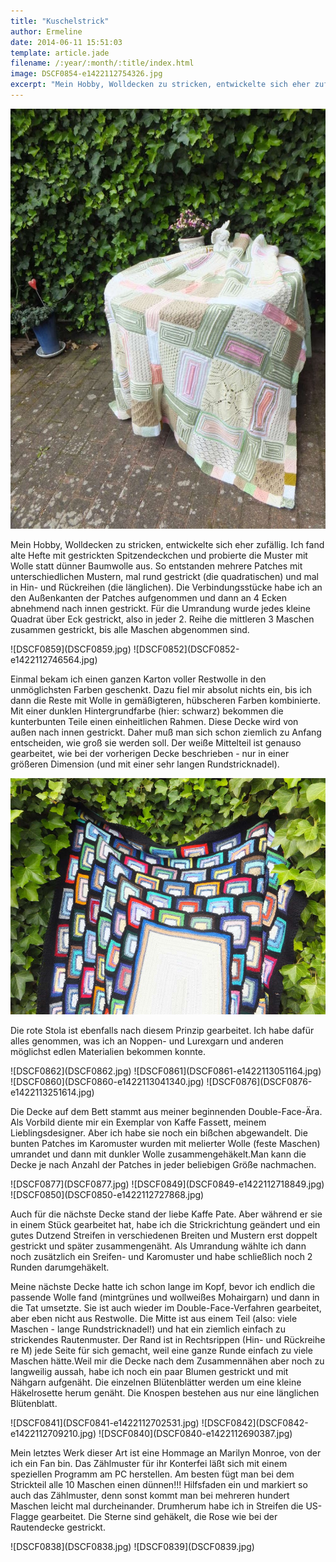 ```yaml
---
title: "Kuschelstrick"
author: Ermeline
date: 2014-06-11 15:51:03
template: article.jade
filename: /:year/:month/:title/index.html
image: DSCF0854-e1422112754326.jpg
excerpt: "Mein Hobby, Wolldecken zu stricken, entwickelte sich eher zufällig."
---
```


![DSCF0854](DSCF0854-e1422112754326.jpg)

Mein Hobby, Wolldecken zu stricken, entwickelte sich eher zufällig. Ich
fand alte Hefte mit gestrickten Spitzendeckchen und probierte die Muster
mit Wolle statt dünner Baumwolle aus. So entstanden mehrere Patches mit
unterschiedlichen Mustern, mal rund gestrickt (die quadratischen) und
mal in Hin- und Rückreihen (die länglichen). Die Verbindungsstücke habe
ich an den Außenkanten der Patches aufgenommen und dann an 4 Ecken
abnehmend nach innen gestrickt. Für die Umrandung wurde jedes kleine
Quadrat über Eck gestrickt, also in jeder 2. Reihe die mittleren 3
Maschen zusammen gestrickt, bis alle Maschen abgenommen sind.

<div id='slides' class='slideshow'>
![DSCF0859](DSCF0859.jpg)
![DSCF0852](DSCF0852-e1422112746564.jpg)
</div>

Einmal bekam ich einen ganzen Karton voller Restwolle in den
unmöglichsten Farben geschenkt. Dazu fiel mir absolut nichts ein, bis
ich dann die Reste mit Wolle in gemäßigteren, hübscheren Farben
kombinierte. Mit einer dunklen Hintergrundfarbe (hier: schwarz) bekommen
die kunterbunten Teile einen einheitlichen Rahmen. Diese Decke wird von
außen nach innen gestrickt. Daher muß man sich schon ziemlich zu Anfang
entscheiden, wie groß sie werden soll. Der weiße Mittelteil ist genauso
gearbeitet, wie bei der vorherigen Decke beschrieben - nur in einer
größeren Dimension (und mit einer sehr langen Rundstricknadel).

![DSCF0853](DSCF0853.jpg)

Die rote Stola ist ebenfalls nach diesem Prinzip gearbeitet. Ich habe
dafür alles genommen, was ich an Noppen- und Lurexgarn und anderen
möglichst edlen Materialien bekommen konnte.

<div id='slides' class='slideshow'>
![DSCF0862](DSCF0862.jpg)
![DSCF0861](DSCF0861-e1422113051164.jpg)
![DSCF0860](DSCF0860-e1422113041340.jpg)
![DSCF0876](DSCF0876-e1422113251614.jpg)
</div>

Die Decke auf dem Bett stammt aus meiner beginnenden Double-Face-Ära.
Als Vorbild diente mir ein Exemplar von Kaffe Fassett, meinem
Lieblingsdesigner. Aber ich habe sie noch ein bißchen abgewandelt. Die
bunten Patches im Karomuster wurden mit melierter Wolle (feste Maschen)
umrandet und dann mit dunkler Wolle zusammengehäkelt.Man kann die Decke
je nach Anzahl der Patches in jeder beliebigen Größe nachmachen.

<div id='slides' class='slideshow'>
![DSCF0877](DSCF0877.jpg)
![DSCF0849](DSCF0849-e1422112718849.jpg)
![DSCF0850](DSCF0850-e1422112727868.jpg)
</div>

Auch für die nächste Decke stand der liebe Kaffe Pate. Aber während er
sie in einem Stück gearbeitet hat, habe ich die Strickrichtung geändert
und ein gutes Dutzend Streifen in verschiedenen Breiten und Mustern erst
doppelt gestrickt und später zusammengenäht. Als Umrandung wählte ich
dann noch zusätzlich ein Sreifen- und Karomuster und habe schließlich
noch 2 Runden darumgehäkelt.

Meine nächste Decke hatte ich schon lange im Kopf, bevor ich endlich die
passende Wolle fand (mintgrünes und wollweißes Mohairgarn) und dann in
die Tat umsetzte. Sie ist auch wieder im Double-Face-Verfahren
gearbeitet, aber eben nicht aus Restwolle. Die Mitte ist aus einem Teil
(also: viele Maschen - lange Rundstricknadel!) und hat ein ziemlich
einfach zu strickendes Rautenmuster. Der Rand ist in Rechtsrippen (Hin-
und Rückreihe re M) jede Seite für sich gemacht, weil eine ganze Runde
einfach zu viele Maschen hätte.Weil mir die Decke nach dem Zusammennähen
aber noch zu langweilig aussah, habe ich noch ein paar Blumen gestrickt
und mit Nähgarn aufgenäht. Die einzelnen Blütenblätter werden um eine
kleine Häkelrosette herum genäht. Die Knospen bestehen aus nur eine
länglichen Blütenblatt.

<div id='slides' class='slideshow'>
![DSCF0841](DSCF0841-e1422112702531.jpg)
![DSCF0842](DSCF0842-e1422112709210.jpg)
![DSCF0840](DSCF0840-e1422112690387.jpg)
</div>

Mein letztes Werk dieser Art ist eine Hommage an Marilyn Monroe, von der
ich ein Fan bin. Das Zählmuster für ihr Konterfei läßt sich mit einem
speziellen Programm am PC herstellen. Am besten fügt man bei dem
Strickteil alle 10 Maschen einen dünnen!!! Hilfsfaden ein und markiert
so auch das Zählmuster, denn sonst kommt man bei mehreren hundert
Maschen leicht mal durcheinander. Drumherum habe ich in Streifen die
US-Flagge gearbeitet. Die Sterne sind gehäkelt, die Rose wie bei der
Rautendecke gestrickt.

<div id='slides' class='slideshow'>
![DSCF0838](DSCF0838.jpg)
![DSCF0839](DSCF0839.jpg)
</div>

